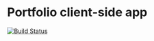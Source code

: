# Portfolio client-side app

[![Build Status](https://travis-ci.org/martkasp/portfolio.svg?branch=dev)](https://travis-ci.org/martkasp/portfolio)

